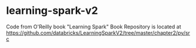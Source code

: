 # learning-spark-v2
Code from O'Reilly book "Learning Spark"
Book Repository is located at https://github.com/databricks/LearningSparkV2/tree/master/chapter2/py/src
